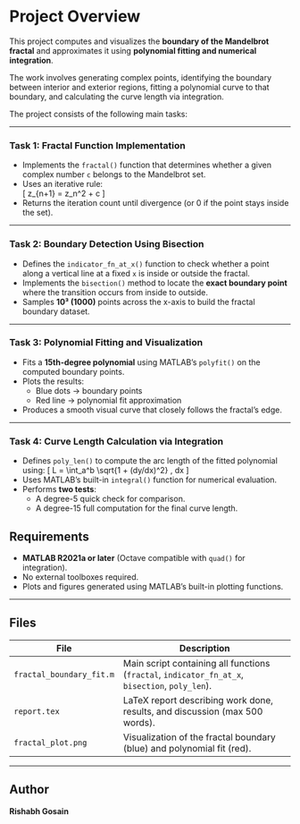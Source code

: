 # Project Overview

This project computes and visualizes the **boundary of the Mandelbrot fractal** and approximates it using **polynomial fitting and numerical integration**.

The work involves generating complex points, identifying the boundary between interior and exterior regions, fitting a polynomial curve to that boundary, and calculating the curve length via integration.

The project consists of the following main tasks:

---

### **Task 1: Fractal Function Implementation**

- Implements the `fractal()` function that determines whether a given complex number `c` belongs to the Mandelbrot set.  
- Uses an iterative rule:  
  \[
  z_{n+1} = z_n^2 + c
  \]
- Returns the iteration count until divergence (or 0 if the point stays inside the set).

---

### **Task 2: Boundary Detection Using Bisection**

- Defines the `indicator_fn_at_x()` function to check whether a point along a vertical line at a fixed `x` is inside or outside the fractal.  
- Implements the `bisection()` method to locate the **exact boundary point** where the transition occurs from inside to outside.  
- Samples **10³ (1000)** points across the x-axis to build the fractal boundary dataset.

---

### **Task 3: Polynomial Fitting and Visualization**

- Fits a **15th-degree polynomial** using MATLAB’s `polyfit()` on the computed boundary points.  
- Plots the results:
  - Blue dots → boundary points
  - Red line → polynomial fit approximation  
- Produces a smooth visual curve that closely follows the fractal’s edge.

---

### **Task 4: Curve Length Calculation via Integration**

- Defines `poly_len()` to compute the arc length of the fitted polynomial using:
  \[
  L = \int_a^b \sqrt{1 + (dy/dx)^2} \, dx
  \]
- Uses MATLAB’s built-in `integral()` function for numerical evaluation.  
- Performs **two tests**:
  - A degree-5 quick check for comparison.  
  - A degree-15 full computation for the final curve length.


## Requirements

- **MATLAB R2021a or later** (Octave compatible with `quad()` for integration).  
- No external toolboxes required.  
- Plots and figures generated using MATLAB’s built-in plotting functions.

---

## Files

| File | Description |
|------|--------------|
| `fractal_boundary_fit.m` | Main script containing all functions (`fractal`, `indicator_fn_at_x`, `bisection`, `poly_len`). |
| `report.tex` | LaTeX report describing work done, results, and discussion (max 500 words). |
| `fractal_plot.png` | Visualization of the fractal boundary (blue) and polynomial fit (red). |

---

## Author

**Rishabh Gosain**  
